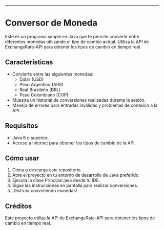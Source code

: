 ____
# Conversor de Moneda
Este es un programa simple en Java que te permite convertir entre 
diferentes monedas utilizando el tipo de cambio actual. Utiliza la 
API de ExchangeRate-API para obtener los tipos de cambio en tiempo 
real.

## Características
- Convierte entre las siguientes monedas:
  - Dólar (USD)
  - Peso Argentino (ARS)
  - Real Brasileño (BRL)
  - Peso Colombiano (COP)
- Muestra un historial de conversiones realizadas durante la sesión.
- Manejo de errores para entradas inválidas y problemas de conexión 
a la API.

## Requisitos
- Java 8 o superior.
- Acceso a Internet para obtener los tipos de cambio de la API.

## Cómo usar
1. Clona o descarga este repositorio.
2. Abre el proyecto en tu entorno de desarrollo de Java preferido.
3. Ejecuta la clase Principal.java desde tu IDE.
4. Sigue las instrucciones en pantalla para realizar conversiones.
5. ¡Disfruta convirtiendo monedas!

## Créditos
Este proyecto utiliza la API de ExchangeRate-API para obtener los 
tipos de cambio en tiempo real.
